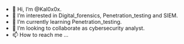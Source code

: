 - 👋 Hi, I’m @Kal0x0x.
- 👀 I’m interested in Digital_forensics, Penetration_testing and SIEM.
- 🌱 I’m currently learning Penetration_testing.
- 💞️ I’m looking to collaborate as cybersecurity analyst.
- 📫 How to reach me ...

<!---
Kal0x0x/Kal0x0x is a ✨ special ✨ repository because its `README.md` (this file) appears on your GitHub profile.
You can click the Preview link to take a look at your changes.
--->
